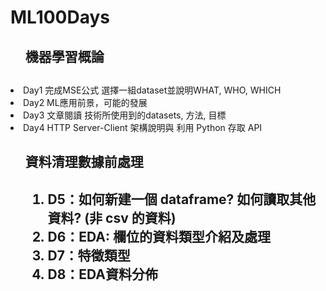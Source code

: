 # ML100Days

<ol>
<h2>機器學習概論<h2>
</ol>
<li>Day1 完成MSE公式 選擇一組dataset並說明WHAT, WHO, WHICH</li>
<li>Day2 ML應用前景，可能的發展</li>
<li>Day3 文章閱讀 技術所使用到的datasets, 方法, 目標</li>
<li>Day4 HTTP Server-Client 架構說明與 利用 Python 存取 API</li>
<ol>
<h2>資料清理數據前處理<h2>
<ol>
<li>D5：如何新建一個 dataframe? 如何讀取其他資料? (非 csv 的資料)</li>
<li>D6：EDA: 欄位的資料類型介紹及處理</li>
<li>D7：特徵類型</li>
<li>D8：EDA資料分佈</li>
